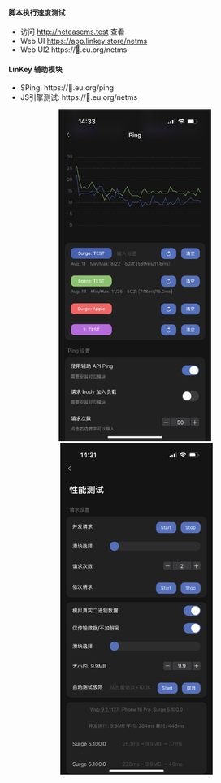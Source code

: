 #### 脚本执行速度测试
- 访问 http://neteasems.test 查看
- Web UI https://app.linkey.store/netms
- Web UI2 https://🍉.eu.org/netms


#### LinKey 辅助模块
- SPing: https://🍉.eu.org/ping
- JS引擎测试: https://🍉.eu.org/netms



<div align="center">
  <img src="JS/img/P.png" alt="" width="300px" style="margin-right: 6px;" />
  <img src="JS/img/J.png" alt="" width="300px" />
</div>
